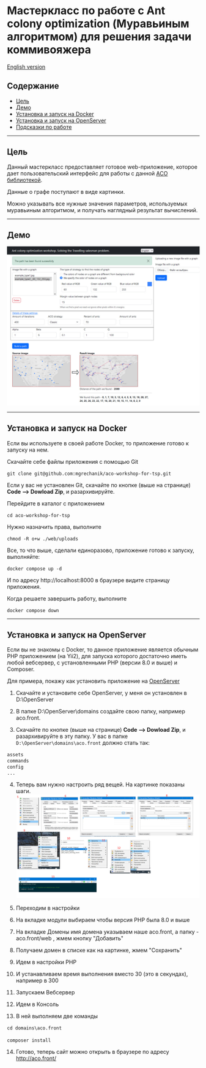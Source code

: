 # Мастеркласс по работе с Ant colony optimization (Муравьиным алгоритмом) для решения задачи коммивояжера

[English version](../README.md)

## Содержание

* [Цель](#goal)
* [Демо](#demo)
* [Установка и запуск на Docker](#docker)
* [Установка и запуск на OpenServer](#openserver)
* [Подсказки по работе](#tips)


---

## Цель <span id="goal"></span>

Данный мастеркласс предоставляет готовое web-приложение, которое дает пользовательский интерфейс для работы с данной [ACO библиотекой](https://github.com/mgrechanik/ant-colony-optimization).

Данные о графе поступают в виде картинки.

Можно указывать все нужные значения параметров, используемых муравьиным алгоритмом, и получать наглядный результат вычислений.


---

## Демо <span id="demo"></span>

![Муравьиный алгоритм, мастеркласс](https://raw.githubusercontent.com/mgrechanik/aco-workshop-for-tsp/main/docs/aco_workshop_demo.jpg "Муравьиный алгоритм, мастеркласс")



	
---
    
## Установка и запуск на Docker <span id="docker"></span>

Если вы используете в своей работе Docker, то приложение готово к запуску на нем.


Скачайте себе файлы приложения с помощью Git
```
git clone git@github.com:mgrechanik/aco-workshop-for-tsp.git
```

Если у вас не установлен Git, скачайте по кнопке (выше на странице) **Code --> Dowload Zip**, и разархивируйте.

Перейдите в каталог с приложением
```
cd aco-workshop-for-tsp
```

Нужно назначить права, выполните
```
chmod -R o+w ./web/uploads
```

Все, то что выше, сделали единоразово, приложение готово к запуску, выполняйте:
```
docker compose up -d
```

И по адресу http://localhost:8000 в браузере видите страницу приложения.

Когда решаете завершить работу, выполните

```
docker compose down
```


---

## Установка и запуск на OpenServer <span id="openserver"></span>

Если вы не знакомы с Docker, то данное приложение является обычным PHP приложением (на Yii2), для запуска которого 
достаточно иметь любой вебсервер, с установленными PHP (версии 8.0 и выше) и Composer.

Для примера, покажу как установить приложение на [OpenServer](https://ospanel.io/)

1) Скачайте и установите себе OpenServer, у меня он установлен в D:\OpenServer

2) В папке D:\OpenServer\domains создайте свою папку, например aco.front.

3) Скачайте по кнопке (выше на странице) **Code --> Dowload Zip**, и разархивируйте в эту папку. У вас в папке ```D:\OpenServer\domains\aco.front``` должно стать так:
```
assets
commands
config
...
```

4) Теперь вам нужно настроить ряд вещей. На картинке показаны шаги.
![установка на OpenServer](https://raw.githubusercontent.com/mgrechanik/aco-workshop-for-tsp/main/docs/os_all.jpg "установка на OpenServer")

5) Переходим в настройки

6) На вкладке модули выбираем чтобы версия PHP была 8.0 и выше

7) На вкладке Домены имя домена указываем наше aco.front, а папку - aco.front/web , жмем кнопку "Добавить"

8) Получаем домен в списке как на картинке, жмем "Сохранить"

9) Идем в настройки PHP

10) И устанавливаем время выполнения вместо 30 (это в секундах), например в 300

11) Запускаем Вебсервер

12) Идем в Консоль

13) В ней выполняем две команды
```
cd domains\aco.front

composer install
```

14) Готово, теперь сайт можно открыть в браузере по адресу
http://aco.front/